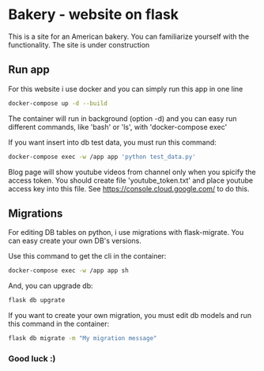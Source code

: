 # Bakery - website on flask

This is a site for an American bakery. You can familiarize yourself with the functionality. The site is under construction

## Run app

For this website i use docker and you can simply run this app in one line

```bash
docker-compose up -d --build
```

The container will run in background (option -d) and you can easy run different commands, like 'bash' or 'ls', with 'docker-compose exec'

If you want insert into db test data, you must run this command:

```bash
docker-compose exec -w /app app 'python test_data.py'
```

Blog page will show youtube videos from channel only when you spicify the access token.
You should create file 'youtube_token.txt' and place youtube access key into this file.
See https://console.cloud.google.com/ to do this.

## Migrations

For editing DB tables on python, i use migrations with flask-migrate. You can easy create your own DB's versions.

Use this command to get the cli in the container:

```bash
docker-compose exec -w /app app sh
```

And, you can upgrade db:

```bash
flask db upgrate
```

If you want to create your own migration, you must edit db models and run this command in the container:

```bash
flask db migrate -m "My migration message"
```

### Good luck :)
